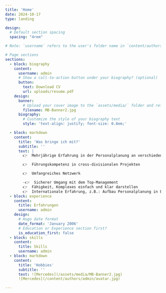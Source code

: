 ```yaml
---
title: 'Home'
date: 2024-10-17
type: landing

design:
  # Default section spacing
  spacing: "4rem"

# Note: `username` refers to the user's folder name in `content/authors/`

# Page sections
sections:
  - block: biography
    content:
      username: admin
      # Show a call-to-action button under your biography? (optional)
      button:
        text: Download CV
        url: uploads/resume.pdf
    design:
      banner:
        # Upload your cover image to the `assets/media/` folder and reference it here
        filename: MB-Banner2.jpg
      biography:
        # Customize the style of your biography text
        style: 'text-align: justify; font-size: 0.8em;'

  - block: markdown
    content:
      title: 'Was bringe ich mit?'
      subtitle: ''
      text: | 
        👉  Mehrjährige Erfahrung in der Personalplanung an verschiedenen Standorten

        👉  Führungskompetenz in cross-divisionalen Projekten

        👉  Umfangreiches Netzwerk

        -👉  Sicherer Umgang mit dem Top-Management
        👉  Fähigkeit, Komplexes einfach und klar darstellen 
        👉  Internationale Erfahrung, z.B.: Aufbau Personalplanung in East London
  - block: experience
    content:
      title: Erfahrungen
      username: admin
    design:
      # Hugo date format
      date_format: 'January 2006'
      # Education or Experience section first?
      is_education_first: false
  - block: skills
    content:
      title: Skills
      username: admin
  - block: markdown
    content:
      title: 'Hobbies'
      subtitle: ''
      text: ![Mercedes](/assets/media/MB-Banner2.jpg)
      ![Mercedes](/content/authors/admin/avatar.jpg)

---
```



